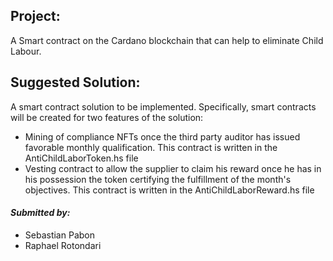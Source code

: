 ## Project:
A Smart contract on the Cardano blockchain that can help to eliminate Child Labour.

## Suggested Solution:
A smart contract solution to be implemented. Specifically, smart contracts will be created for two features of the solution:
- Mining of compliance NFTs once the third party auditor has issued favorable monthly qualification. 
This contract is written in the AntiChildLaborToken.hs file
- Vesting contract to allow the supplier to claim his reward once he has in his possession the token certifying the fulfillment of the month's objectives. 
This contract is written in the AntiChildLaborReward.hs file 

#### *Submitted by:*
- Sebastian Pabon
- Raphael Rotondari
